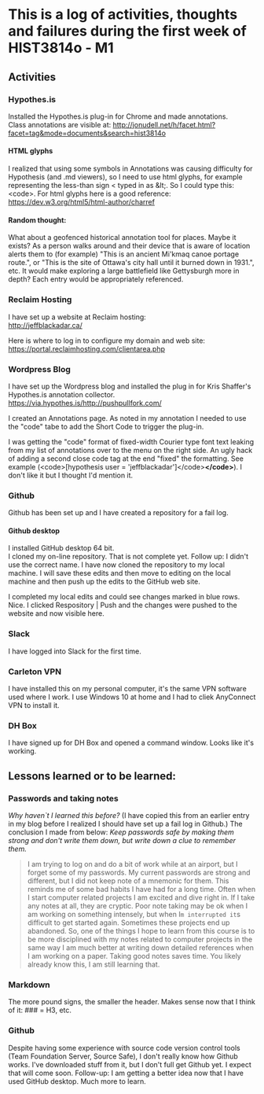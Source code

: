# This is a log of activities, thoughts and failures during the first week of HIST3814o - M1

## Activities
### Hypothes.is
Installed the Hypothes.is plug-in for Chrome and made annotations.  
Class annotations are visible at:
http://jonudell.net/h/facet.html?facet=tag&mode=documents&search=hist3814o

#### HTML glyphs
I realized that using some symbols in Annotations was causing difficulty for Hypothesis (and .md viewers), so I need to use html glyphs, for example representing the less-than sign &lt; typed in as &amp;lt;.
So I could type this:  &lt;code&gt;.
For html glyphs here is a good reference: https://dev.w3.org/html5/html-author/charref

#### Random thought: 
What about a geofenced historical annotation tool for places.  Maybe it exists?  As a person walks around and their device that is aware of location alerts them to (for example) "This is an ancient Mi'kmaq canoe portage route.", or "This is the site of Ottawa's city hall until it burned down in 1931.", etc.  It would make exploring a large battlefield like Gettysburgh more in depth?  Each entry would be appropriately referenced.

### Reclaim Hosting
I have set up a website at Reclaim hosting:  
http://jeffblackadar.ca/

Here is where to log in to configure my domain and web site: 
https://portal.reclaimhosting.com/clientarea.php

### Wordpress Blog
I have set up the Wordpress blog and installed the plug in for Kris Shaffer's Hypothes.is annotation collector.  https://via.hypothes.is/http://pushpullfork.com/

I created an Annotations page.  As noted in my annotation I needed to use the "code" tabe to add the Short Code to trigger the plug-in.

I was getting the "code" format of fixed-width Courier type font text leaking from my list of annotations over to the menu on the right side. An ugly hack of adding a second close </code> code tag at the end "fixed" the formatting. See example (&lt;code&gt;[hypothesis user = 'jeffblackadar']&lt;/code&gt;**&lt;/code&gt;**). I don't like it but I thought I'd mention it.

### Github
Github has been set up and I have created a repository for a fail log.

#### Github desktop
I installed GitHub desktop 64 bit.  
I cloned my on-line repository.  That is not complete yet.
Follow up: I didn't use the correct name.  I have now cloned the repository to my local machine.  I will save these edits and then move to editing on the local machine and then push up the edits to the GitHub web site.

I completed my local edits and could see changes marked in blue rows.  Nice.
I clicked Respository | Push and the changes were pushed to the website and now visible here.

### Slack
I have logged into Slack for the first time.

### Carleton VPN
I have installed this on my personal computer, it's the same VPN software used where I work. I use Windows 10 at home and I had to cliek AnyConnect VPN to install it.

### DH Box
I have signed up for DH Box and opened a command window.  Looks like it's working.

## Lessons learned or to be learned:
### Passwords and taking notes

*Why haven`t I learned this before?*
(I have copied this from an earlier entry in my blog before I realized I should have set up a fail log in Github.)
The conclusion I made from below: _Keep passwords safe by making them strong and don't write them down, but write down a clue to remember them._

>I am trying to log on and do a bit of work while at an airport, but I forget some of my passwords. My current passwords are strong and different, but I did not keep note of a mnemonic for them. This reminds me of some bad habits I have had for a long time. Often when I start computer related projects I am excited and dive right in. If I take any notes at all, they are cryptic. Poor note taking may be ok when I am working on something intensely, but when I`m interrupted it`s difficult to get started again. Sometimes these projects end up abandoned. So, one of the things I hope to learn from this course is to be more disciplined with my notes related to computer projects in the same way I am much better at writing down detailed references when I am working on a paper. Taking good notes saves time. You likely already know this, I am still learning that.

### Markdown
The more pound signs, the smaller the header.  Makes sense now that I think of it: ### = H3, etc.

### Github
Despite having some experience with source code version control tools (Team Foundation Server, Source Safe), I don't really know how Github works. I've downloaded stuff from it, but I don't full get Github yet. I expect that will come soon. 
Follow-up: I am getting a better idea now that I have used GitHub desktop.  Much more to learn.
